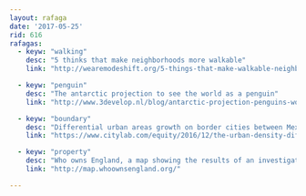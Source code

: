 ```yaml
---
layout: rafaga
date: '2017-05-25'
rid: 616
rafagas:
  - keyw: "walking"
    desc: "5 thinks that make neighborhoods more walkable"
    link: "http://wearemodeshift.org/5-things-that-make-walkable-neighborhoods-walkable"

  - keyw: "penguin"
    desc: "The antarctic projection to see the world as a penguin"
    link: "http://www.3develop.nl/blog/antarctic-projection-penguins-world-map/"

  - keyw: "boundary"
    desc: "Differential urban areas growth on border cities between Mexico and the USA "
    link: "https://www.citylab.com/equity/2016/12/the-urban-density-differential-us-mexico-border-map/511709/"

  - keyw: "property"
    desc: "Who owns England, a map showing the results of an investigation on who are the owners of the land, thanks VPA"
    link: "http://map.whoownsengland.org/"

---
```

